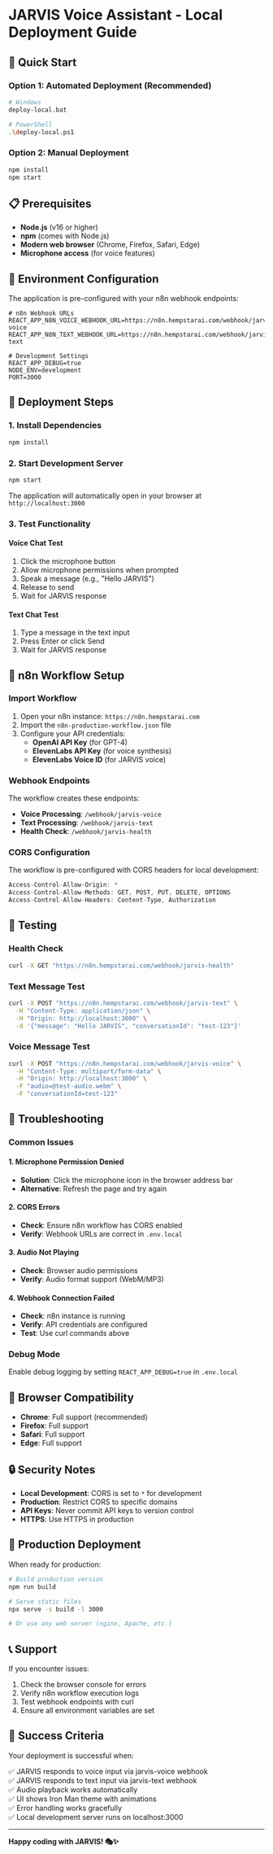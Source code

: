 # JARVIS Voice Assistant - Local Deployment Guide

## 🚀 Quick Start

### Option 1: Automated Deployment (Recommended)
```bash
# Windows
deploy-local.bat

# PowerShell
.\deploy-local.ps1
```

### Option 2: Manual Deployment
```bash
npm install
npm start
```

## 📋 Prerequisites

- **Node.js** (v16 or higher)
- **npm** (comes with Node.js)
- **Modern web browser** (Chrome, Firefox, Safari, Edge)
- **Microphone access** (for voice features)

## 🔧 Environment Configuration

The application is pre-configured with your n8n webhook endpoints:

```env
# n8n Webhook URLs
REACT_APP_N8N_VOICE_WEBHOOK_URL=https://n8n.hempstarai.com/webhook/jarvis-voice
REACT_APP_N8N_TEXT_WEBHOOK_URL=https://n8n.hempstarai.com/webhook/jarvis-text

# Development Settings
REACT_APP_DEBUG=true
NODE_ENV=development
PORT=3000
```

## 🎯 Deployment Steps

### 1. Install Dependencies
```bash
npm install
```

### 2. Start Development Server
```bash
npm start
```

The application will automatically open in your browser at `http://localhost:3000`

### 3. Test Functionality

#### Voice Chat Test
1. Click the microphone button
2. Allow microphone permissions when prompted
3. Speak a message (e.g., "Hello JARVIS")
4. Release to send
5. Wait for JARVIS response

#### Text Chat Test
1. Type a message in the text input
2. Press Enter or click Send
3. Wait for JARVIS response

## 🔗 n8n Workflow Setup

### Import Workflow
1. Open your n8n instance: `https://n8n.hempstarai.com`
2. Import the `n8n-production-workflow.json` file
3. Configure your API credentials:
   - **OpenAI API Key** (for GPT-4)
   - **ElevenLabs API Key** (for voice synthesis)
   - **ElevenLabs Voice ID** (for JARVIS voice)

### Webhook Endpoints
The workflow creates these endpoints:
- **Voice Processing**: `/webhook/jarvis-voice`
- **Text Processing**: `/webhook/jarvis-text`
- **Health Check**: `/webhook/jarvis-health`

### CORS Configuration
The workflow is pre-configured with CORS headers for local development:
```javascript
Access-Control-Allow-Origin: *
Access-Control-Allow-Methods: GET, POST, PUT, DELETE, OPTIONS
Access-Control-Allow-Headers: Content-Type, Authorization
```

## 🧪 Testing

### Health Check
```bash
curl -X GET "https://n8n.hempstarai.com/webhook/jarvis-health"
```

### Text Message Test
```bash
curl -X POST "https://n8n.hempstarai.com/webhook/jarvis-text" \
  -H "Content-Type: application/json" \
  -H "Origin: http://localhost:3000" \
  -d '{"message": "Hello JARVIS", "conversationId": "test-123"}'
```

### Voice Message Test
```bash
curl -X POST "https://n8n.hempstarai.com/webhook/jarvis-voice" \
  -H "Content-Type: multipart/form-data" \
  -H "Origin: http://localhost:3000" \
  -F "audio=@test-audio.webm" \
  -F "conversationId=test-123"
```

## 🐛 Troubleshooting

### Common Issues

#### 1. Microphone Permission Denied
- **Solution**: Click the microphone icon in the browser address bar
- **Alternative**: Refresh the page and try again

#### 2. CORS Errors
- **Check**: Ensure n8n workflow has CORS enabled
- **Verify**: Webhook URLs are correct in `.env.local`

#### 3. Audio Not Playing
- **Check**: Browser audio permissions
- **Verify**: Audio format support (WebM/MP3)

#### 4. Webhook Connection Failed
- **Check**: n8n instance is running
- **Verify**: API credentials are configured
- **Test**: Use curl commands above

### Debug Mode
Enable debug logging by setting `REACT_APP_DEBUG=true` in `.env.local`

## 📱 Browser Compatibility

- **Chrome**: Full support (recommended)
- **Firefox**: Full support
- **Safari**: Full support
- **Edge**: Full support

## 🔒 Security Notes

- **Local Development**: CORS is set to `*` for development
- **Production**: Restrict CORS to specific domains
- **API Keys**: Never commit API keys to version control
- **HTTPS**: Use HTTPS in production

## 🚀 Production Deployment

When ready for production:

```bash
# Build production version
npm run build

# Serve static files
npx serve -s build -l 3000

# Or use any web server (nginx, Apache, etc.)
```

## 📞 Support

If you encounter issues:

1. Check the browser console for errors
2. Verify n8n workflow execution logs
3. Test webhook endpoints with curl
4. Ensure all environment variables are set

## 🎉 Success Criteria

Your deployment is successful when:

✅ JARVIS responds to voice input via jarvis-voice webhook  
✅ JARVIS responds to text input via jarvis-text webhook  
✅ Audio playback works automatically  
✅ UI shows Iron Man theme with animations  
✅ Error handling works gracefully  
✅ Local development server runs on localhost:3000  

---

**Happy coding with JARVIS! 🎭✨**
